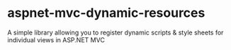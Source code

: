 # aspnet-mvc-dynamic-resources
A simple library allowing you to register dynamic scripts &amp; style sheets for individual views in ASP.NET MVC

